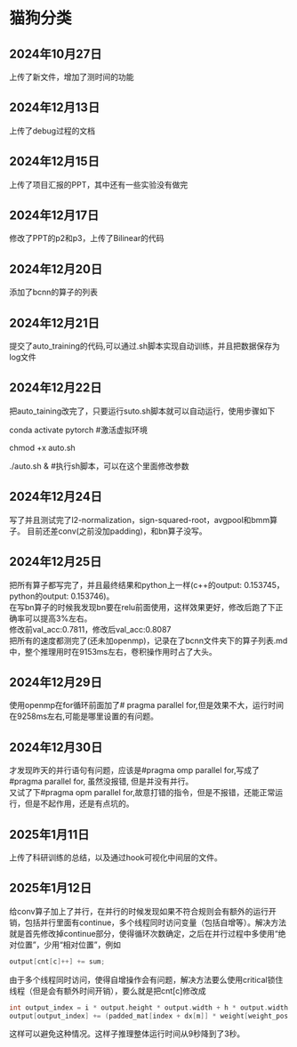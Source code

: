 # 猫狗分类

## 2024年10月27日
上传了新文件，增加了测时间的功能

## 2024年12月13日
上传了debug过程的文档

## 2024年12月15日

上传了项目汇报的PPT，其中还有一些实验没有做完

## 2024年12月17日

修改了PPT的p2和p3，上传了Bilinear的代码

## 2024年12月20日

添加了bcnn的算子的列表

## 2024年12月21日

提交了auto_training的代码,可以通过.sh脚本实现自动训练，并且把数据保存为log文件

## 2024年12月22日

把auto_taining改完了，只要运行suto.sh脚本就可以自动运行，使用步骤如下

conda activate pytorch #激活虚拟环境

chmod +x auto.sh

./auto.sh & #执行sh脚本，可以在这个里面修改参数  


## 2024年12月24日

写了并且测试完了l2-normalization，sign-squared-root，avgpool和bmm算子。
目前还差conv(之前没加padding)，和bn算子没写。

## 2024年12月25日

把所有算子都写完了，并且最终结果和python上一样(c++的output: 0.153745，python的output: 0.153746)。  
在写bn算子的时候我发现bn要在relu前面使用，这样效果更好，修改后跑了下正确率可以提高3%左右。  
修改前val_acc:0.7811，修改后val_acc:0.8087  
把所有的速度都测完了(还未加openmp)，记录在了bcnn文件夹下的算子列表.md中，整个推理用时在9153ms左右，卷积操作用时占了大头。

## 2024年12月29日

使用openmp在for循环前面加了# pragma parallel for,但是效果不大，运行时间在9258ms左右,可能是哪里设置的有问题。

## 2024年12月30日

才发现昨天的并行语句有问题，应该是#pragma omp parallel for,写成了#pragma parallel for, 虽然没报错, 但是并没有并行。  
又试了下#pragma opm parallel for,故意打错的指令，但是不报错，还能正常运行，但是不起作用，还是有点坑的。

## 2025年1月11日

上传了科研训练的总结，以及通过hook可视化中间层的文件。

## 2025年1月12日

给conv算子加上了并行，在并行的时候发现如果不符合规则会有额外的运行开销，包括并行里面有continue，多个线程同时访问变量（包括自增等）。解决方法就是首先修改掉continue部分，使得循环次数确定，之后在并行过程中多使用“绝对位置”，少用“相对位置”，例如

```c++
output[cnt[c]++] += sum;
```

由于多个线程同时访问，使得自增操作会有问题，解决方法要么使用critical锁住线程（但是会有额外时间开销），要么就是把cnt[c]修改成

```c++
int output_index = i * output.height * output.width + h * output.width + w;
output[output_index] += (padded_mat[index + dx[m]] * weight[weight_pos + m]);
```

这样可以避免这种情况。这样子推理整体运行时间从9秒降到了3秒。
